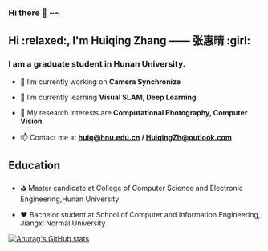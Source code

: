### Hi there :tiger: ~~

<h2>Hi :relaxed:, I'm Huiqing Zhang —— 张惠晴 :girl: </h2>
<h3>I am a graduate student in Hunan University.</h3>

- 🔭 I’m currently working on **Camera Synchronize**

- 🌱 I’m currently learning **Visual SLAM, Deep Learning**

- :cherries: My research interests are **Computational Photography, Computer Vision**

- 📫 Contact me at **huiq@hnu.edu.cn / HuiqingZh@outlook.com**

<h2>Education</h2>

- :golf: Master candidate at College of Computer Science and Electronic Engineering,Hunan University

- :hearts: Bachelor student at School of Computer and Information Engineering, Jiangxi Normal University



[![Anurag's GitHub stats](https://github-readme-stats.vercel.app/api?username=kikihqq&count_private=true&theme=default)](https://github.com/anuraghazra/github-readme-stats)



